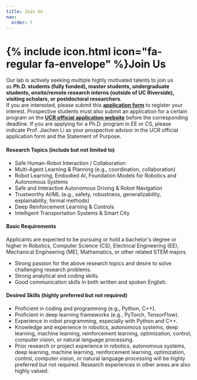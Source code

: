 ```yaml
---
title: Join Us
nav:
  order: 7
---
```


# {% include icon.html icon="fa-regular fa-envelope" %}Join Us

Our lab is actively seeking multiple highly motivated talents to join us as **Ph.D. students (fully funded), master students, undergraduate students, onsite/remote research interns (outside of UC Riverside), visiting scholars, or postdoctoral researchers**. <br>
If you are interested, please submit this **[application form](https://docs.google.com/forms/d/1LLewwdhoxXcOv1B8j1KszhDWmdqoBc5QV5xTahVJieg/viewform)** to register your interest. Prospective students must also submit an application for a certain program on the **[UCR official application website](https://www.ucr.edu/apply)** before the corresponding deadline. If you are applying for a Ph.D. program in EE or CS, please indicate Prof. Jiachen Li as your prospective advisor in the UCR official application form and the Statement of Purpose.

#### Research Topics (include but not limited to)

-	Safe Human-Robot Interaction / Collaboration
-	Multi-Agent Learning & Planning (e.g., coordination, collaboration)
-	Robot Learning, Embodied AI, Foundation Models for Robotics and Autonomous Systems
-	Safe and Interactive Autonomous Driving & Robot Navigation
-	Trustworthy AI/ML (e.g., safety, robustness, generalizability, explainability, formal methods)
-	Deep Reinforcement Learning & Controls
-	Intelligent Transportation Systems & Smart City


#### Basic Requirements
Applicants are expected to be pursuing or hold a bachelor's degree or higher in Robotics, Computer Science (CS), Electrical Engineering (EE), Mechanical Engineering (ME), Mathematics, or other related STEM majors. 

-	Strong passion for the above research topics and desire to solve challenging research problems.
-	Strong analytical and coding skills.
-	Good communication skills in both written and spoken English.


#### Desired Skills (highly preferred but not required)
-	Proficient in coding and programming (e.g., Python, C++).
-	Proficient in deep learning frameworks (e.g., PyTorch, TensorFlow).
-	Experience in robot programming, especially with Python and C++.
-	Knowledge and experience in robotics, autonomous systems, deep learning, machine learning, reinforcement learning, optimization, control, computer vision, or natural language processing.
-	Prior research or project experience in robotics, autonomous systems, deep learning, machine learning, reinforcement learning, optimization, control, computer vision, or natural language processing will be highly preferred but not required. Research experiences in other areas are also highly valued. 
